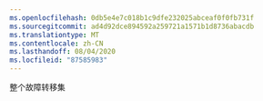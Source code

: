 ```yaml
---
ms.openlocfilehash: 0db5e4e7c018b1c9dfe232025abceaf0f0fb731f
ms.sourcegitcommit: ad4d92dce894592a259721a1571b1d8736abacdb
ms.translationtype: MT
ms.contentlocale: zh-CN
ms.lasthandoff: 08/04/2020
ms.locfileid: "87585983"
---
```

整个故障转移集
